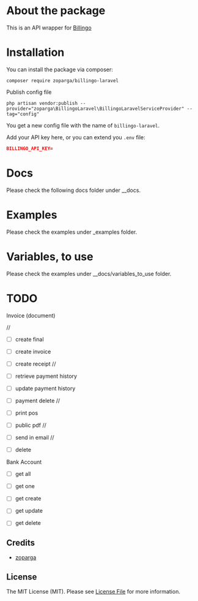 # About the package

This is an API wrapper for [Billingo](https://billingo.hu)

# Installation
You can install the package via composer:

```composer require zoparga/billingo-laravel```

Publish config file

```php artisan vendor:publish --provider="zoparga\BillingoLaravel\BillingoLaravelServiceProvider" --tag="config"```

You get a new config file with the name of `billingo-laravel`.

Add your API key here, or you can extend you `.env` file:
```json
BILLINGO_API_KEY=
``` 

# Docs

Please check the following docs folder under __docs.

# Examples

Please check the examples under _examples folder.

# Variables, to use

Please check the examples under __docs/variables_to_use folder.

# TODO


Invoice (document)


// 
- [ ] create final
- [ ] create invoice
- [ ] create receipt
//
- [ ] retrieve payment history
- [ ] update payment history
- [ ] payment delete
//
- [ ] print pos
- [ ] public pdf
//
- [ ] send in email
//
- [ ] delete


Bank Account

 - [ ] get all
 - [ ] get one
 - [ ] get create
 - [ ] get update
 - [ ] get delete


## Credits

- [zoparga](https://github.com/zoparga)

## License

The MIT License (MIT). Please see [License File](LICENSE.md) for more information.
